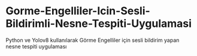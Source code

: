 # Gorme-Engelliler-Icin-Sesli-Bildirimli-Nesne-Tespiti-Uygulamasi
Python ve Yolov8 kullanılarak Görme Engelliler için sesli bildirim yapan nesne tespiti uygulaması
